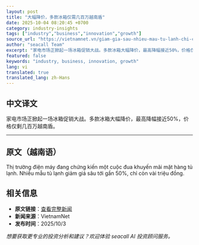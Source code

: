 ```yaml
---
layout: post
title: "大幅降价，多款冰箱仅需几百万越南盾"
date: 2025-10-04 08:20:45 +0700
category: industry-insights
tags: ["industry","business","innovation","growth"]
source_url: "https://vietnamnet.vn/giam-gia-sau-nhieu-mau-tu-lanh-chi-con-vai-trieu-dong-2448548.html"
author: "seacall Team"
excerpt: "家电市场正掀起一场冰箱促销大战。多款冰箱大幅降价，最高降幅接近50%，价格仅剩几百万越南盾。..."
featured: false
keywords: "industry, business, innovation, growth"
lang: vi
translated: true
translated_lang: zh-Hans
---
```


## 中文译文

家电市场正掀起一场冰箱促销大战。多款冰箱大幅降价，最高降幅接近50%，价格仅剩几百万越南盾。

---

## 原文（越南语）

Thị trường điện máy đang chứng kiến một cuộc đua khuyến mãi mặt hàng tủ lạnh. Nhiều mẫu tủ lạnh giảm giá sâu tới gần 50%, chỉ còn vài triệu đồng.

## 相关信息

- **原文链接**：[查看完整新闻](https://vietnamnet.vn/giam-gia-sau-nhieu-mau-tu-lanh-chi-con-vai-trieu-dong-2448548.html)
- **新闻来源**：VietnamNet
- **发布时间**：2025/10/3

*想要获取更专业的投资分析和建议？欢迎体验 seacall AI 投资顾问服务。*
